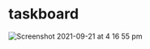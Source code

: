 # taskboard
![Screenshot 2021-09-21 at 4 16 55 pm](https://user-images.githubusercontent.com/16242735/134188104-47dab2fe-3c00-4a1c-a08e-de9546db5889.png)
